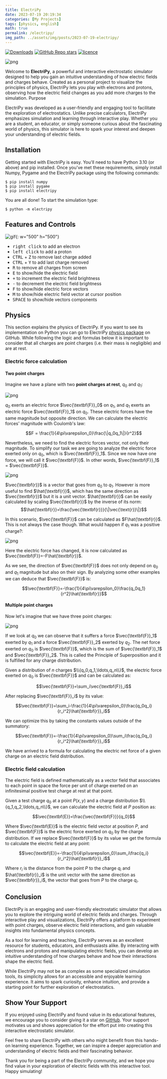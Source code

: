 ```yaml
---
title: ElectriPy
date: 2023-07-19 20:19:34
categories: [My Projects]
tags: [physics, english]
math: true
permalink: /electripy/
img_path: ../assets/img/posts/2023-07-19-electripy/
---
```


[![Downloads](https://pepy.tech/badge/electripy)](https://pepy.tech/project/electripy)
[![GitHub Repo stars](https://img.shields.io/github/stars/dylannalex/electripy)](https://github.com/dylannalex/electripy)
[![licence](https://img.shields.io/github/license/dylannalex/electripy?color=blue)](https://github.com/dylannalex/electripy/blob/main/LICENSE)

![png](background.png)

Welcome to **ElectriPy**, a powerful and interactive electrostatic simulator designed to help you gain an intuitive understanding of how electric fields and charges behave. Created as a personal project to visualize the principles of physics, ElectriPy lets you play with electrons and protons, observing how the electric field changes as you add more charges to the simulation.
Purpose

ElectriPy was developed as a user-friendly and engaging tool to facilitate the exploration of electrostatics. Unlike precise calculators, ElectriPy emphasizes simulation and learning through interactive play. Whether you are a student, an educator, or simply someone curious about the fascinating world of physics, this simulator is here to spark your interest and deepen your understanding of electric fields.

## Installation

Getting started with ElectriPy is easy. You'll need to have Python 3.10 (or above) and pip installed. Once you've met these requirements, simply install Numpy, Pygame and the ElectriPy package using the following commands:

```shell
$ pip install numpy
$ pip install pygame
$ pip install electripy
```

You are all done! To start the simulation type:

```shell
$ python -m electripy
```

## Features and Controls

![gif](electripy-demo.gif){: w="500" h="500"}

- <kbd>right click</kbd> to add an electron
- <kbd>left click</kbd> to add a proton
- <kbd>CTRL</kbd> + <kbd>Z</kbd> to remove last charge added
- <kbd>CTRL</kbd> + <kbd>Y</kbd> to add last charge removed 
- <kbd>R</kbd> to remove all charges from screen
- <kbd>E</kbd> to show/hide the electric field
- <kbd>+</kbd> to increment the electric field brightness
- <kbd>-</kbd> to decrement  the electric field brightness
- <kbd>F</kbd> to show/hide electric force vectors
- <kbd>M</kbd> to show/hide electric field vector at cursor position
- <kbd>SPACE</kbd> to show/hide vectors components


## Physics

This section explains the physics of ElectriPy. If you want to see its implementation on Python you can go to ElectriPy [physics package](https://github.com/dylannalex/electripy/tree/main/electripy/physics) on GitHub. While following the logic and formulas below it is important to consider that all charges are point charges (i.e. their mass is negligible) and are at rest.

### Electric force calculation

#### Two point charges

Imagine we have a plane with two **point charges at rest**, $q_0$ and $q_1$:

![png](two_point_charges_and_electric_force.png)

$q_0$ exerts an electric force $\vec{\textbf{F}}_0$ on $q_1$,
and $q_1$ exerts an electric force $\vec{\textbf{F}}_1$ on $q_0$.
These electric forces have the same magnitude but opposite direction. We can calculate the
electric forces' magnitude with Coulomb's law:

$$F = \frac{1}{4\pi\varepsilon_0}\frac{\|q_0q_1\|}{r^2}$$

Nevertheless, we need to find the electric forces vector, not only their magnitude. To
simplify our task we are going to analyze the electric force exerted only on $q_0$,
which is $\vec{\textbf{F}}_1$. Since we now have one force, we will call it 
$\vec{\textbf{F}}$. In other words, $\vec{\textbf{F}}_1$ = $\vec{\textbf{F}}$.

![png](two_point_charges_and_r_vector.png)

$\vec{\textbf{r}}$ is a vector that goes from $q_0$ to $q_1$. However is more useful to find
$\hat{\textbf{r}}$, which has the same direction as $\vec{\textbf{r}}$ but it is a unit vector. $\hat{\textbf{r}}$ can be easily
calculated by scaling $\vec{\textbf{r}}$ by the inverse of its norm: $$\hat{\textbf{r}}=\frac{\vec{\textbf{r}}}{\|\vec{\text{r}}\|}$$

In this scenario, $\vec{\textbf{F}}$ can be calculated as $F\hat{\textbf{r}}$. This
is not always the case though. What would happen if $q_1$ was a positive charge?:

![png](two_point_charges_and_r_vector_2.png)

Here the electric force has changed, it is now calculated as $\vec{\textbf{F}}=-F\hat{\textbf{r}}$.

As we see, the direction of $\vec{\textbf{F}}$ does not only depend on $q_0$ and
$q_1$ magnitude but also on their sign. By analyzing some other examples we can deduce 
that $\vec{\textbf{F}}$ is:

$$\vec{\textbf{F}}=-\frac{1}{4\pi\varepsilon_0}\frac{q_0q_1}{r^2}\hat{\textbf{r}}$$

#### Multiple point charges

Now let's imagine that we have three point charges:

![png](three_point_charges_and_electric_force.png)

If we look at $q_0$ we can observe that it suffers a force $\vec{\textbf{F}}_1$
exerted by $q_1$ and a force $\vec{\textbf{F}}_2$ exerted by $q_2$. The
net force exerted on $q_0$ is $\vec{\textbf{F}}$, which is the sum of $\vec{\textbf{F}}_1$
and $\vec{\textbf{F}}_2$. This is called the Principle of Superposition and it is fulfilled
for any charge distribution.

Given a distribution of $n$ charges $\\{q_0,q_1,\ldots,q_n\\}$, the electric
force exerted on $q_0$ is $\vec{\textbf{F}}$ and can be calculated as:

$$\vec{\textbf{F}}=\sum_i\vec{\textbf{F}}_i$$

After replacing $\vec{\textbf{F}}_i$ by its value:

$$\vec{\textbf{F}}=\sum_i-\frac{1}{4\pi\varepsilon_0}\frac{q_0q_i}{r_i^2}\hat{\textbf{r}}_i$$

We can optimize this by taking the constants values outside of the summatory:

$$\vec{\textbf{F}}=-\frac{1}{4\pi\varepsilon_0}\sum_i\frac{q_0q_i}{r_i^2}\hat{\textbf{r}}_i$$

We have arrived to a formula for calculating the electric net force of a given charge on an electric
field distribution.


### Electric field calculation

The electric field is defined mathematically as a vector field that associates to each point in space
the force per unit of charge exerted on an infinitesimal positive test charge at rest at that point.

Given a test charge $q_0$ at a point $P(x,y)$ and a charge distribution $\\{q_1,q_2,\ldots,q_n\\}$, we can calculate the electric field at $P$ position as:

$$\vec{\textbf{E}}=\frac{\vec{\textbf{F}}}{q_0}$$

Where $\vec{\textbf{E}}$ is the electric field vector at position $P$, and
$\vec{\textbf{F}}$ is the electric force exerted on $q_0$ by the charge distribution. If we
replace $\vec{\textbf{F}}$ by its value we get the formula to calculate the electric field at any
point:

$$\vec{\textbf{E}}=-\frac{1}{4\pi\varepsilon_0}\sum_i\frac{q_i}{r_i^2}\hat{\textbf{r}}_i$$

Where $r_i$ is the distance from the point $P$ to the charge $q_i$ and $\hat{\textbf{r}}_i$
is the unit vector with the same direction as $\vec{\textbf{r}}_i$, the vector that goes from $P$ to
the charge $q_i$.

## Conclusion

ElectriPy is an engaging and user-friendly electrostatic simulator that allows you to explore the intriguing world of electric fields and charges. Through interactive play and visualizations, ElectriPy offers a platform to experiment with point charges, observe electric field interactions, and gain valuable insights into fundamental physics concepts.

As a tool for learning and teaching, ElectriPy serves as an excellent resource for students, educators, and enthusiasts alike. By interacting with electrons and protons and manipulating electric fields, you can develop an intuitive understanding of how charges behave and how their interactions shape the electric field.

While ElectriPy may not be as complex as some specialized simulation tools, its simplicity allows for an accessible and enjoyable learning experience. It aims to spark curiosity, enhance intuition, and provide a starting point for further exploration of electrostatics.

## Show Your Support

If you enjoyed using ElectriPy and found value in its educational features, we encourage you to consider giving it a star on [GitHub](https://github.com/dylannalex/electripy). Your support motivates us and shows appreciation for the effort put into creating this interactive electrostatic simulator.

Feel free to share ElectriPy with others who might benefit from this hands-on learning experience. Together, we can inspire a deeper appreciation and understanding of electric fields and their fascinating behavior.

Thank you for being a part of the ElectriPy community, and we hope you find value in your exploration of electric fields with this interactive tool. Happy simulating!
